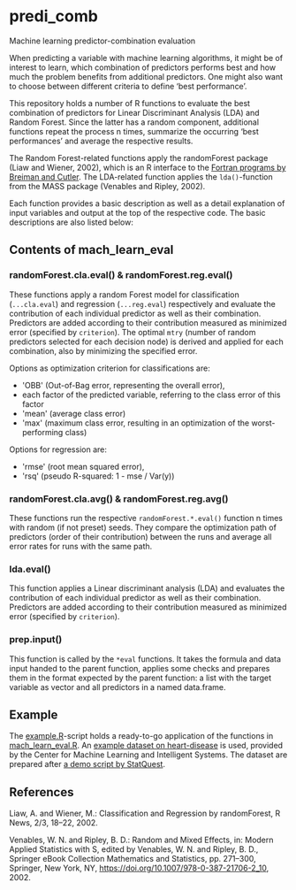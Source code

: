 # predi_comb
Machine learning predictor-combination evaluation

When predicting a variable with machine learning algorithms, it might be of interest to learn, which combination of predictors performs best and how much the problem benefits from additional predictors.
One might also want to choose between different criteria to define ‘best performance’.

This repository holds a number of R functions to evaluate the best combination of predictors for Linear Discriminant Analysis (LDA) and Random Forest.
Since the latter has a random component, additional functions repeat the process n times, summarize the  occurring ‘best performances’ and average the respective results.

The Random Forest-related functions apply the randomForest package (Liaw and Wiener, 2002), which is an R interface to the [Fortran programs by Breiman and Cutler](https://www.stat.berkeley.edu/users/breiman/RandomForests/).
The LDA-related function applies the `lda()`-function from the MASS package (Venables and Ripley, 2002).

Each function provides a basic description as well as a detail explanation of input variables and output at the top of the respective code.
The basic descriptions are also listed below:

## Contents of mach_learn_eval

### randomForest.cla.eval() & randomForest.reg.eval()
These functions apply a random Forest model for classification (`...cla.eval`) and regression (`...reg.eval`) respectively and evaluate the contribution of each individual predictor as well as their combination.
Predictors are added according to their contribution measured as minimized error (specified by `criterion`).
The optimal `mtry` (number of random predictors selected for each decision node) is derived and applied for each combination, also by minimizing the specified error.

Options as optimization criterion for classifications are:
- 'OBB' (Out-of-Bag error, representing the overall error),
- each factor of the predicted variable, referring to the class error of this factor
- 'mean' (average class error)
- 'max' (maximum class error, resulting in an optimization of the worst-performing class)

Options for regression are:
- 'rmse' (root mean squared error),
- 'rsq' (pseudo R-squared: 1 - mse / Var(y))

### randomForest.cla.avg() & randomForest.reg.avg()
These functions run the respective `randomForest.*.eval()` function n times with random (if not preset) seeds.
They compare the optimization path of predictors (order of their contribution) between the runs and average all error rates for runs with the same path.

### lda.eval()
This function applies a Linear discriminant analysis (LDA) and evaluates the contribution of each individual predictor as well as their combination.
Predictors are added according to their contribution measured as minimized error (specified by `criterion`).

### prep.input()
This function is called by the `*eval` functions. It takes the formula and data input handed to the parent function, applies some checks and prepares them in the format expected by the parent function: a list with the target variable as vector and all predictors in a named data.frame.

## Example
The [example.R](https://github.com/jmhuss/predi_comb/blob/main/example.R)-script holds a ready-to-go application of the functions in [mach_learn_eval.R](https://github.com/jmhuss/predi_comb/blob/main/mach_learn_eval.R).
An [example dataset on heart-disease](http://archive.ics.uci.edu/ml/machine-learning-databases/heart-disease/processed.cleveland.data) is used, provided by the Center for Machine Learning and Intelligent Systems.
The dataset are prepared after [a demo script by StatQuest](https://github.com/StatQuest/random_forest_demo/blob/master/random_forest_demo.R).

## References

Liaw, A. and Wiener, M.: Classification and Regression by randomForest, R News, 2/3, 18–22, 2002.

Venables, W. N. and Ripley, B. D.: Random and Mixed Effects, in: Modern Applied Statistics with S, edited by Venables, W. N. and Ripley, B. D., Springer eBook Collection Mathematics and Statistics, pp. 271–300, Springer, New York, NY, https://doi.org/10.1007/978-0-387-21706-2_10, 2002.
